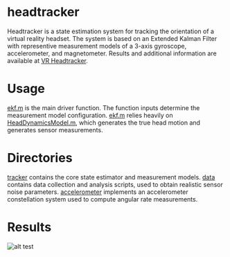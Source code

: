 # headtracker
Headtracker is a state estimation system for tracking the orientation of a
virtual reality headset. The system is based on an Extended Kalman Filter with
representive measurement models of a 3-axis gyroscope, accelerometer, and
magnetometer. Results and additional information are available at 
[VR Headtracker](https://mbanderson.github.io/headtracker/).

# Usage
[ekf.m](/src/tracker/Filter/ekf.m) is the main driver function. The function
inputs determine the measurement model configuration. [ekf.m](/src/tracker/Filter/ekf.m) 
relies heavily on [HeadDynamicsModel.m](/src/tracker/Dynamics/HeadDynamicsModel.m), 
which generates the true head motion and generates sensor measurements.

# Directories
[tracker](/src/tracker) contains the core state estimator and measurement 
models. [data](/src/data) contains data collection and analysis scripts, used 
to obtain realistic sensor noise parameters. [accelerometer](/src/accelerometer) 
implements an accelerometer constellation system used to compute angular rate
measurements.

# Results
![alt test](https://github.com/mbanderson/headtracker/blob/gh-pages/images/BlenderAnimations/TruthConstellationResultsForever.gif "Truh vs. Constellation")